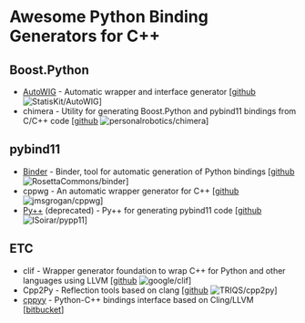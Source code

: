 # Awesome Python Binding Generators for C++

## Boost.Python

* [AutoWIG](https://autowig.readthedocs.io) - Automatic wrapper and interface generator [[github](https://github.com/StatisKit/AutoWIG) ![StatisKit/AutoWIG](https://img.shields.io/github/stars/StatisKit/AutoWIG.svg?style=social&label=Star&maxAge=2592000)]
* chimera - Utility for generating Boost.Python and pybind11 bindings from C/C++ code [[github](https://github.com/personalrobotics/chimera) ![personalrobotics/chimera](https://img.shields.io/github/stars/personalrobotics/chimera.svg?style=social&label=Star&maxAge=2592000)]

## pybind11

* [Binder](http://cppbinder.readthedocs.io/en/latest/) - Binder, tool for automatic generation of Python bindings [[github](https://github.com/RosettaCommons/binder) ![RosettaCommons/binder](https://img.shields.io/github/stars/RosettaCommons/binder.svg?style=social&label=Star&maxAge=2592000)]
* cppwg - An automatic wrapper generator for C++ [[github](https://github.com/jmsgrogan/cppwg) ![jmsgrogan/cppwg](https://img.shields.io/github/stars/jmsgrogan/cppwg.svg?style=social&label=Star&maxAge=2592000)]
* [Py++](http://pypp11.readthedocs.io/en/latest/) (deprecated) - Py++ for generating pybind11 code [[github](https://github.com/ISoirar/pypp11) ![ISoirar/pypp11](https://img.shields.io/github/stars/ISoirar/pypp11.svg?style=social&label=Star&maxAge=2592000)]

## ETC

* clif - Wrapper generator foundation to wrap C++ for Python and other languages using LLVM [[github](https://github.com/google/clif) ![google/clif](https://img.shields.io/github/stars/google/clif.svg?style=social&label=Star&maxAge=2592000)]
* Cpp2Py - Reflection tools based on clang [[github](https://github.com/TRIQS/cpp2py) ![TRIQS/cpp2py](https://img.shields.io/github/stars/TRIQS/cpp2py.svg?style=social&label=Star&maxAge=2592000)]
* [cppyy](https://cppyy.readthedocs.io) - Python-C++ bindings interface based on Cling/LLVM [[bitbucket](https://bitbucket.org/wlav/cppyy)]
